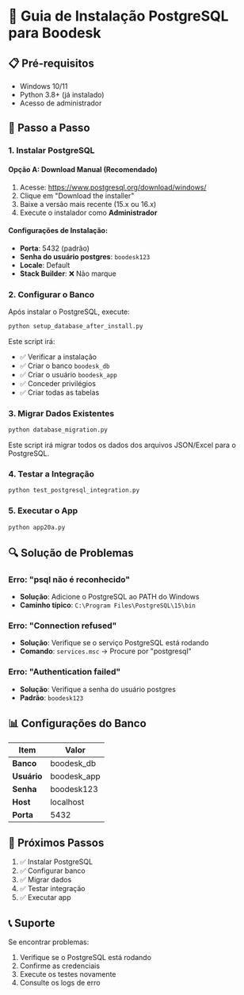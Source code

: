 # 🐘 Guia de Instalação PostgreSQL para Boodesk

## 📋 Pré-requisitos
- Windows 10/11
- Python 3.8+ (já instalado)
- Acesso de administrador

## 🔧 Passo a Passo

### 1. **Instalar PostgreSQL**

#### Opção A: Download Manual (Recomendado)
1. Acesse: https://www.postgresql.org/download/windows/
2. Clique em "Download the installer"
3. Baixe a versão mais recente (15.x ou 16.x)
4. Execute o instalador como **Administrador**

#### Configurações de Instalação:
- **Porta**: 5432 (padrão)
- **Senha do usuário postgres**: `boodesk123`
- **Locale**: Default
- **Stack Builder**: ❌ Não marque

### 2. **Configurar o Banco**

Após instalar o PostgreSQL, execute:

```bash
python setup_database_after_install.py
```

Este script irá:
- ✅ Verificar a instalação
- ✅ Criar o banco `boodesk_db`
- ✅ Criar o usuário `boodesk_app`
- ✅ Conceder privilégios
- ✅ Criar todas as tabelas

### 3. **Migrar Dados Existentes**

```bash
python database_migration.py
```

Este script irá migrar todos os dados dos arquivos JSON/Excel para o PostgreSQL.

### 4. **Testar a Integração**

```bash
python test_postgresql_integration.py
```

### 5. **Executar o App**

```bash
python app20a.py
```

## 🔍 Solução de Problemas

### Erro: "psql não é reconhecido"
- **Solução**: Adicione o PostgreSQL ao PATH do Windows
- **Caminho típico**: `C:\Program Files\PostgreSQL\15\bin`

### Erro: "Connection refused"
- **Solução**: Verifique se o serviço PostgreSQL está rodando
- **Comando**: `services.msc` → Procure por "postgresql"

### Erro: "Authentication failed"
- **Solução**: Verifique a senha do usuário postgres
- **Padrão**: `boodesk123`

## 📊 Configurações do Banco

| Item | Valor |
|------|-------|
| **Banco** | boodesk_db |
| **Usuário** | boodesk_app |
| **Senha** | boodesk123 |
| **Host** | localhost |
| **Porta** | 5432 |

## 🎯 Próximos Passos

1. ✅ Instalar PostgreSQL
2. ✅ Configurar banco
3. ✅ Migrar dados
4. ✅ Testar integração
5. ✅ Executar app

## 📞 Suporte

Se encontrar problemas:
1. Verifique se o PostgreSQL está rodando
2. Confirme as credenciais
3. Execute os testes novamente
4. Consulte os logs de erro
